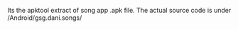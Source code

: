 Its the apktool extract of song app .apk file.
The actual source code is under /Android/gsg.dani.songs/
